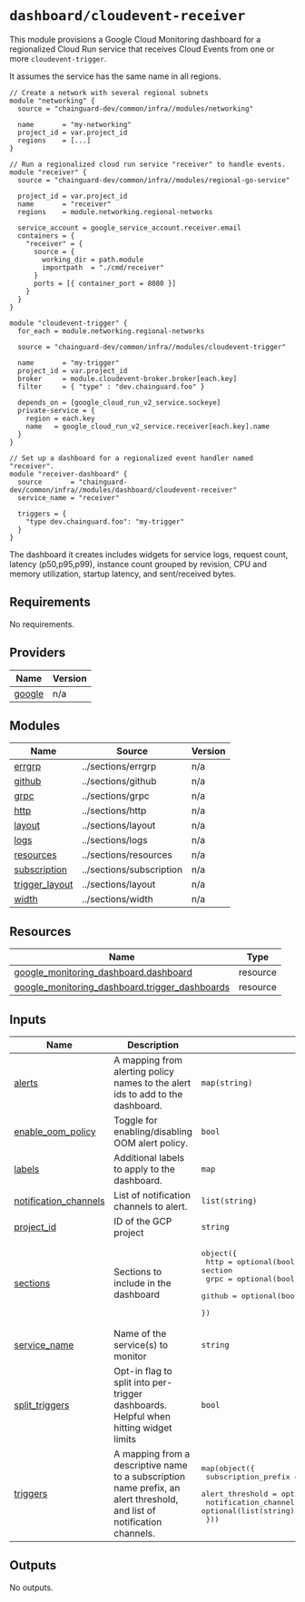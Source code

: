 # `dashboard/cloudevent-receiver`

This module provisions a Google Cloud Monitoring dashboard for a regionalized
Cloud Run service that receives Cloud Events from one or more
`cloudevent-trigger`.

It assumes the service has the same name in all regions.

```hcl
// Create a network with several regional subnets
module "networking" {
  source = "chainguard-dev/common/infra//modules/networking"

  name       = "my-networking"
  project_id = var.project_id
  regions    = [...]
}

// Run a regionalized cloud run service "receiver" to handle events.
module "receiver" {
  source = "chainguard-dev/common/infra//modules/regional-go-service"

  project_id = var.project_id
  name       = "receiver"
  regions    = module.networking.regional-networks

  service_account = google_service_account.receiver.email
  containers = {
    "receiver" = {
      source = {
        working_dir = path.module
        importpath  = "./cmd/receiver"
      }
      ports = [{ container_port = 8080 }]
    }
  }
}

module "cloudevent-trigger" {
  for_each = module.networking.regional-networks

  source = "chainguard-dev/common/infra//modules/cloudevent-trigger"

  name       = "my-trigger"
  project_id = var.project_id
  broker     = module.cloudevent-broker.broker[each.key]
  filter     = { "type" : "dev.chainguard.foo" }

  depends_on = [google_cloud_run_v2_service.sockeye]
  private-service = {
    region = each.key
    name   = google_cloud_run_v2_service.receiver[each.key].name
  }
}

// Set up a dashboard for a regionalized event handler named "receiver".
module "receiver-dashboard" {
  source       = "chainguard-dev/common/infra//modules/dashboard/cloudevent-receiver"
  service_name = "receiver"

  triggers = {
    "type dev.chainguard.foo": "my-trigger"
  }
}
```

The dashboard it creates includes widgets for service logs, request count,
latency (p50,p95,p99), instance count grouped by revision, CPU and memory
utilization, startup latency, and sent/received bytes.

<!-- BEGIN_TF_DOCS -->
## Requirements

No requirements.

## Providers

| Name | Version |
|------|---------|
| <a name="provider_google"></a> [google](#provider\_google) | n/a |

## Modules

| Name | Source | Version |
|------|--------|---------|
| <a name="module_errgrp"></a> [errgrp](#module\_errgrp) | ../sections/errgrp | n/a |
| <a name="module_github"></a> [github](#module\_github) | ../sections/github | n/a |
| <a name="module_grpc"></a> [grpc](#module\_grpc) | ../sections/grpc | n/a |
| <a name="module_http"></a> [http](#module\_http) | ../sections/http | n/a |
| <a name="module_layout"></a> [layout](#module\_layout) | ../sections/layout | n/a |
| <a name="module_logs"></a> [logs](#module\_logs) | ../sections/logs | n/a |
| <a name="module_resources"></a> [resources](#module\_resources) | ../sections/resources | n/a |
| <a name="module_subscription"></a> [subscription](#module\_subscription) | ../sections/subscription | n/a |
| <a name="module_trigger_layout"></a> [trigger\_layout](#module\_trigger\_layout) | ../sections/layout | n/a |
| <a name="module_width"></a> [width](#module\_width) | ../sections/width | n/a |

## Resources

| Name | Type |
|------|------|
| [google_monitoring_dashboard.dashboard](https://registry.terraform.io/providers/hashicorp/google/latest/docs/resources/monitoring_dashboard) | resource |
| [google_monitoring_dashboard.trigger_dashboards](https://registry.terraform.io/providers/hashicorp/google/latest/docs/resources/monitoring_dashboard) | resource |

## Inputs

| Name | Description | Type | Default | Required |
|------|-------------|------|---------|:--------:|
| <a name="input_alerts"></a> [alerts](#input\_alerts) | A mapping from alerting policy names to the alert ids to add to the dashboard. | `map(string)` | `{}` | no |
| <a name="input_enable_oom_policy"></a> [enable\_oom\_policy](#input\_enable\_oom\_policy) | Toggle for enabling/disabling OOM alert policy. | `bool` | `true` | no |
| <a name="input_labels"></a> [labels](#input\_labels) | Additional labels to apply to the dashboard. | `map` | `{}` | no |
| <a name="input_notification_channels"></a> [notification\_channels](#input\_notification\_channels) | List of notification channels to alert. | `list(string)` | n/a | yes |
| <a name="input_project_id"></a> [project\_id](#input\_project\_id) | ID of the GCP project | `string` | n/a | yes |
| <a name="input_sections"></a> [sections](#input\_sections) | Sections to include in the dashboard | <pre>object({<br>    http   = optional(bool, true)  // Include HTTP section<br>    grpc   = optional(bool, true)  // Include GRPC section<br>    github = optional(bool, false) // Include GitHub API section<br>  })</pre> | <pre>{<br>  "github": false,<br>  "grpc": true,<br>  "http": true<br>}</pre> | no |
| <a name="input_service_name"></a> [service\_name](#input\_service\_name) | Name of the service(s) to monitor | `string` | n/a | yes |
| <a name="input_split_triggers"></a> [split\_triggers](#input\_split\_triggers) | Opt-in flag to split into per-trigger dashboards. Helpful when hitting widget limits | `bool` | `false` | no |
| <a name="input_triggers"></a> [triggers](#input\_triggers) | A mapping from a descriptive name to a subscription name prefix, an alert threshold, and list of notification channels. | <pre>map(object({<br>    subscription_prefix   = string<br>    alert_threshold       = optional(number, 50000)<br>    notification_channels = optional(list(string), [])<br>  }))</pre> | n/a | yes |

## Outputs

No outputs.
<!-- END_TF_DOCS -->
